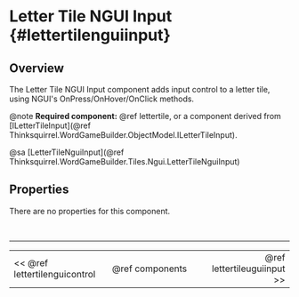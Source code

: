 Letter Tile NGUI Input {#lettertilenguiinput}
===

## Overview
The Letter Tile NGUI Input component adds input control to a letter tile, using NGUI's OnPress/OnHover/OnClick methods.

@note **Required component:** @ref lettertile, or a component derived from [ILetterTileInput](@ref Thinksquirrel.WordGameBuilder.ObjectModel.ILetterTileInput).

@sa [LetterTileNguiInput](@ref Thinksquirrel.WordGameBuilder.Tiles.Ngui.LetterTileNguiInput)

## Properties
There are no properties for this component.

<br>

---
<table width=80% align=center><tr>
<td width=33% align=left><< @ref lettertilenguicontrol</td>
<td width=34% align=center>@ref components</td>
<td width=33% align=right>@ref lettertileuguiinput >></td>
</tr></table>
